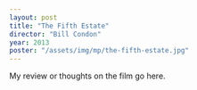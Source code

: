 ```yaml
---
layout: post
title: "The Fifth Estate"
director: "Bill Condon"
year: 2013
poster: "/assets/img/mp/the-fifth-estate.jpg"
---
```


My review or thoughts on the film go here.

